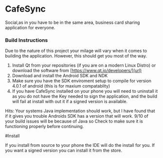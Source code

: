 # CafeSync
Social,as in you have to be in the same area, business card  sharing application for everyone.

### Build Instructions

Due to the nature of this project your milage will vary when it comes to building the application. However, this should get you most of the way.

1. Install Qt from your repositories (if you are on a modern Linux Distro) or download the software from  [https://www.qt.io/developers/](url)
2. Download and install the Android SDK and NDK
3. Make sure you have the SDK enviroment setup to compile for version 4.0.1 of android (this is for maxium compatablity)
4. If you have CafeSync installed on your phone you will need to uninstall it as you do not have the Key needed to sign the application, and the build will fail at install with out it if a signed version is 
available. 

Hits: Your systems Java implementation should work, but I have found that if it gives you trouble Androids SDK has a version that will work. 9/10 of your build issues will be because of Java so Check to make sure it is functioning properly before continuing.

#Install

If you install from source to your phone the IDE will do the install for you. If you want a signed version you can install it from the store.



